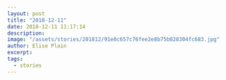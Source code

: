 ```yaml
---
layout: post
title: "2018-12-11"
date: 2018-12-11 11:17:14
description: 
image: "/assets/stories/201812/91e0c657c76fee2e8b75b028304fc683.jpg"
author: Elise Plain
excerpt: 
tags: 
  - stories
---
```



<p></p>
